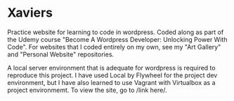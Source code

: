 # Xaviers
Practice website for learning to code in wordpress.
Coded along as part of the Udemy course "Become A Wordpress Developer: Unlocking Power With Code". 
For websites that I coded entirely on my own, see my "Art Gallery" and "Personal Website" repositories.

A local server environment that is adequate for wordpress is required to reproduce this project. 
I have used Local by Flywheel for the project dev environment, but I have also learned to use Vagrant with Virtualbox as a project environmemt.
To view the site, go to /link here/.



